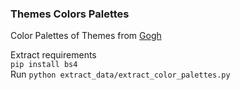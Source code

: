 ### Themes Colors Palettes
Color Palettes of Themes from [Gogh](https://gogh-co.github.io/Gogh/)

Extract requirements
<br>
`pip install bs4`
<br>
Run
`python extract_data/extract_color_palettes.py`